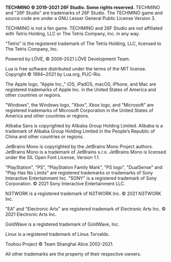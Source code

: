 **TECHMINO © 2019-2021 26F Studio. Some rights reserved.**
TECHMINO and "26F Studio" are trademarks of 26F Studio.
The TECHMINO game and source code are under a GNU Lesser General Public License Version 3.


TECHMINO is not a fan game. TECHMINO and 26F Studio are not affiliated  with Tetris Holding, LLC or The Tetris Company, Inc. in any way.


"Tetris" is the registered trademark of The Tetris Holding, LLC, licensed to The Tetris Company, Inc.


Powered by LÖVE, © 2006-2021 LÖVE Development Team.


Lua is free software distributed under the terms of the MIT license. Copyright © 1994~2021 by Lua.org, PUC-Rio.


The Apple logo, "Apple Inc.," iOS, iPadOS, macOS, iPhone, and Mac are registered trademarks of Apple Inc. in the United States of America and other countries or regions.


"Windows", the Windows logo, "Xbox", Xbox logo, and "Microsoft" are registered trademarks of Microsoft Corporation in the United States of America and other countries or regions.


Alibaba Sans is copyrighted by Alibaba Group Holding Limited. Alibaba is a trademark of Alibaba Group Holding Limited in the People’s Republic of China and other countries or regions.


JetBrains Mono is copyrighted by the JetBrains Mono Project authors. JetBrains Mono is a trademark of JetBrains s.r.o. JetBrains Mono is licensed under the SIL Open Font License, Version 1.1.


"PlayStation", "PS", "PlayStation Family Mark", "PS logo", "DualSense" and "Play Has No Limits" are registered trademarks or trademarks of Sony Interactive Entertainment Inc. "SONY" is a registered trademark of Sony Corporation. © 2021 Sony Interactive Entertainment LLC.



N3TWORK is a registered trademark of N3TWORK Inc. © 2021 N3TWORK Inc.


"EA" and "Electronic Arts" are registered trademark of Electronic Arts Inc. © 2021 Electronic Arts Inc.


GoldWave is a registered trademark of GoldWave, Inc.


Linux is a registered trademark of Linus Torvalds. 


Touhou Project © Team Shanghai Alice 2002-2021.


All other trademarks are the property of their respective owners.
